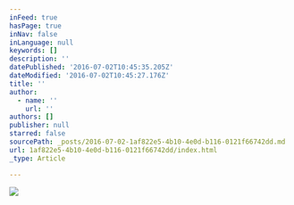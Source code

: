 ```yaml
---
inFeed: true
hasPage: true
inNav: false
inLanguage: null
keywords: []
description: ''
datePublished: '2016-07-02T10:45:35.205Z'
dateModified: '2016-07-02T10:45:27.176Z'
title: ''
author:
  - name: ''
    url: ''
authors: []
publisher: null
starred: false
sourcePath: _posts/2016-07-02-1af822e5-4b10-4e0d-b116-0121f66742dd.md
url: 1af822e5-4b10-4e0d-b116-0121f66742dd/index.html
_type: Article

---
```

![](https://the-grid-user-content.s3-us-west-2.amazonaws.com/64a27fab-85b8-4573-80e1-5f2eaa26bd28.png)